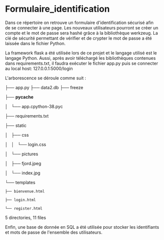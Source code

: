 # Formulaire_identification

Dans ce répertoire on retrouve un formulaire d'identification sécurisé afin de se connecter à une page.
Les nouveaux utilisateurs pourront se créer un compte et le mot de passe sera hashé grâce à la bibliothèque werkzeug. La clé de sécurité 
permettant de vérifier et de crypter le mot de passe a été laissée dans le fichier Python. 

La framework flask a été utilisée lors de ce projet et le langage utilisé est le langage Python.
Aussi, après avoir téléchargé les bibliothèques contenues dans requirements.txt, il faudra exécuter le fichier app.py puis 
se connecter au local host: 127.0.0.1:5000/login

L'arborescence se déroule comme suit :

├── app.py
├── data2.db
├── freeze

├── __pycache__

│   └── app.cpython-38.pyc

├── requirements.txt

├── static

│   ├── css

│   │   └── login.css

│   └── pictures

│       ├── fjord.jpeg

│       └── index.jpg

└── templates

    ├── bienvenue.html
    
    ├── login.html

    └── register.html

5 directories, 11 files

Enfin, une base de donnée en SQL a été utilisée pour stocker les identifiants et mots de passe de l'ensemble des utilisateurs.
